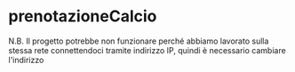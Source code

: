 # prenotazioneCalcio
N.B. Il progetto potrebbe non funzionare perché abbiamo lavorato sulla stessa rete connettendoci tramite indirizzo IP, quindi è necessario cambiare l'indirizzo
